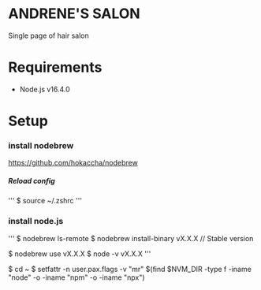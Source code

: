 # ANDRENE'S SALON

Single page of hair salon  


# Requirements
- Node.js v16.4.0  

# Setup

### install nodebrew 

https://github.com/hokaccha/nodebrew

##### Reload config

'''
$ source ~/.zshrc
'''

### install node.js

'''
$ nodebrew ls-remote
$ nodebrew install-binary vX.X.X // Stable version

$ nodebrew use vX.X.X
$ node -v
vX.X.X
'''

$ cd ~
$ setfattr -n user.pax.flags -v "mr" $(find $NVM_DIR -type f -iname "node" -o -iname "npm" -o -iname "npx")

